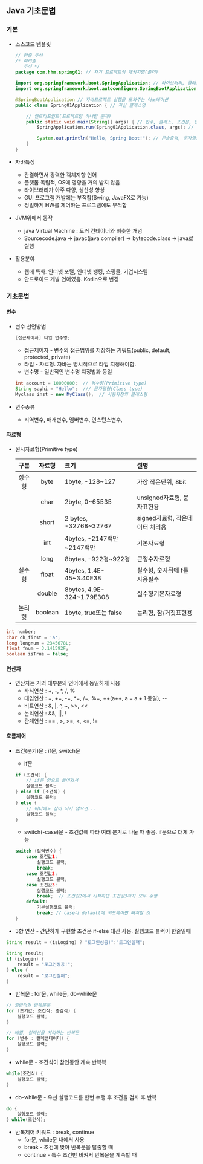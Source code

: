 ## Java 기초문법

### 기본
- 소스코드 템플릿

    ```java
    // 한줄 주석
    /* 여러줄 
       주석 */
    package com.hhm.spring01; // 자기 프로젝트의 패키지명(폴더)

    import org.springframework.boot.SpringApplication; // 라이브러리, 클래스 가져오기
    import org.springframework.boot.autoconfigure.SpringBootApplication;

    @SpringBootApplication // 자바프로젝트 실행을 도와주는 어노테이션
    public class Spring01Application { // 자신 클래스명

        // 엔트리포인트(프로젝트당 하나만 존재)
        public static void main(String[] args) { // 한수, 클래스, 조건문, 반복문시작이 중괄호({)
            SpringApplication.run(Spring01Application.class, args); // 한줄이 끝나면 반드시 ;

            System.out.println("Hello, Spring Boot!"); // 콘솔출력, 문자열을 항상 "
        }
    }
    ```

- 자바특징
    - 간결하면서 강력한 객체지향 언어
    - 플랫폼 독립적, OS에 영향을 거의 받지 않음
    - 라이브러리가 아주 다양, 생산성 향상
    - GUI 프로그램 개발에는 부적합(Swing, JavaFX로 가능)
    - 정밀하게 HW를 제어하는 프로그램에도 부적합

- JVM위에서 동작
    - java Virtual Machine : 도커 컨테이너와 비슷한 개념
    - Sourcecode.java -> javac(java compiler) -> bytecode.class -> java로 실행

- 활용분야
    - 웹에 특화. 인터넷 포털, 인터넷 뱅킹, 쇼핑몰, 기업시스템
    - 안드로이드 개발 언어였음. Kotlin으로 변경

### 기초문법

#### 변수
- 변수 선언방법

    ```java
    [접근제어자] 타입 변수명;
    ```
    - 접근제어자 - 변수의 접근범위를 저장하는 키워드(public, default, protected, private)
    - 타입 - 자료형. 자바는 명시적으로 타입 지정해야함. 
    - 변수명 - 일반적인 변수명 지정법과 동일

    ```java
    int account = 10000000;  // 정수형(Primitive type)
    String sayhi = "Hello";  /// 문자열형(Class type)
    Myclass inst = new MyClass();  // 사용자정의 클래스형
    ```
- 변수종류
    - 지역변수, 매개변수, 멤버변수, 인스턴스변수, 

#### 자료형
- 원시자료형(Primitive type)

    |구분|자료형|크기|설명
    |:---:|:---:|:---|:---|
    |정수형|byte|1byte, -128~127|가장 작은단위, 8bit|
    |      |char|2byte, 0~65535|unsigned자료형, 문자표현용|
    |      |short|2 bytes, -32768~32767|signed자료형, 작은데이터 처리용|
    |      |int|4bytes, -2147백만~2147백만|기본자료형|
    |      |long|8bytes, -922경~922경|큰정수자료형|
    |실수형|float|4bytes, 1.4E-45~3.40E38|실수형, 숫자뒤에 f를 사용필수|
    |      |double|8bytes, 4.9E-324~1.79E308|실수형기본자료형|
    |논리형|boolean|1byte, true또는 false|논리형, 참/거짓표현용|

```java
int number;
char ch_first = 'a';
long longnum = 2345678L;
float fnum = 3.141592F;
boolean isTrue = false;
```

#### 연산자
- 연산자는 거의 대부분의 언어에서 동일하게 사용
    - 사칙연산 : +, -, *, /, %
    - 대입연산 : =, +=, -=, *=, /=, %=, ++(a++, a = a + 1 동일), --
    - 비트연산 : &, |, ^, ~, >>, <<
    - 논리연산 : &&, ||, !
    - 관계연산 : == , >, >=, <, <=, !=

#### 흐름제어
- 조건(분기)문 : if문, switch문
    - if문

    ```java
    if (조건식) {
        // if문 안으로 들어와서
        실행코드 블럭;
    } else if (조건식) {
        실행코드 블럭;
    } else {
        // 어디에도 참이 되지 않으면...
        실행코드 블럭;
    }
    ```

    - switch(-case)문 - 조건값에 따라 여러 분기로 나눌 때 좋음. if문으로 대체 가능

    ```java
    switch (입력변수) {
        case 조건값1:
            실행코드 블럭;
            break;
        case 조건값2:
            실행코드 블럭;
        case 조건값3:
            실행코드 블럭;
            break;  // 조건값2에서 시작하면 조건값3까지 모두 수행
        default:
            기본실행코드 블럭;
            break; // case나 default에 되도록이면 빼지말 것
    }
    ```

- 3항 연산 - 간단하게 구현할 조건문 if-else 대신 사용. 실행코드 블럭이 한줄일때

```java
String result = (isLoging) ? "로그인성공!":"로그인실패";

String result;
if (isLogin) {
    result = "로그인성공!";
} else {
    result = "로그인실패";
}
```

- 반복문 : for문, while문, do-while문

```java
// 일반적인 반복문문
for (초기값; 조건식; 증감식) {
    실행코드 블럭;
}

// 배열, 컬렉션을 처리하는 반복문
for (변수 : 컬렉션데이터) {
    실행코드 블럭;
}
```

- while문 - 조건식이 참인동안 계속 반복복

```java
while(조건식) {
    실행코드 블럭;
}
```

- do-while문 - 우선 실행코드를 한번 수행 후 조건을 검사 후 반복

```java
do {
    실행코드 블럭;
} while(조건식);
```

- 반복제어 키워드 : break, continue
    - for문, while문 내에서 사용
    - break - 조건에 맞아 반복문을 탈출할 때
    - continue - 특수 조건만 비켜서 반복문을 계속할 때
